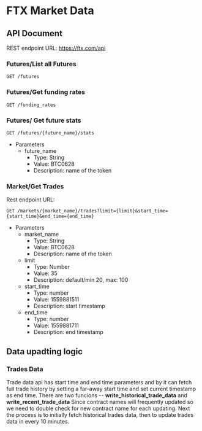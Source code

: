 # FTX Market Data
## API Document
REST endpoint URL: https://ftx.com/api  
### Futures/List all Futures
```
GET /futures
```
### Futures/Get funding rates
```
GET /funding_rates
```
### Futures/ Get future stats
```
GET /futures/{future_name}/stats
```
- Parameters
  - future_name
    - Type: String
    - Value: BTC0628
    - Description: name of the token   
### Market/Get Trades
Rest endpoint URL: 
```
GET /markets/{market_name}/trades?limit={limit}&start_time={start_time}&end_time={end_time}
```
- Parameters
  - market_name
    - Type: String
    - Value: BTC0628
    - Description: name of rhe token 
  - limit
    - Type: Number 
    - Value: 35
    - Description: default/min 20, max: 100 
  - start_time
    - Type: number
    - Value: 1559881511
    - Description: start timestamp
  - end_time
    - Type: number
    - Value: 1559881711
    - Description: end timestamp

## Data upadting logic 
### Trades Data
Trade data api has start time and end time parameters and by it can fetch full trade history by setting a far-away start time and set current timestamp as end time. There are two funcions -- __write_historical_trade_data__ and __write_recent_trade_data__ 
Since contract names will frequently updated so we need to double check for new contract name for each updating. Next the process is to initially fetch historical trades data, then to update trades data in every 10 minutes. 
   
